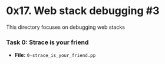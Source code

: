 # 0x17. Web stack debugging #3

This directory focuses on debugging web stacks

### Task 0: Strace is your friend
- **File:** `0-strace_is_your_friend.pp`

